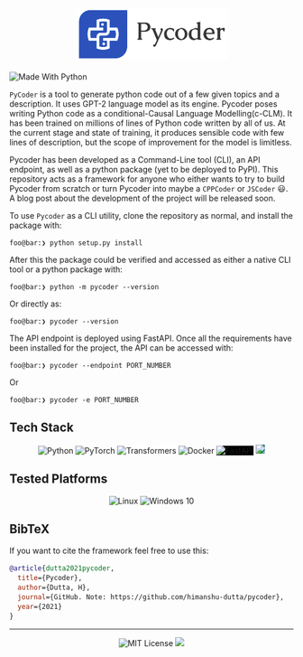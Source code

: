 <br />
<div align="center">
<img src="https://raw.githubusercontent.com/himanshu-dutta/pycoder/master/docs/pycoder-logo-p.png">
</div>

<br/>
<img alt="Made With Python" src="http://ForTheBadge.com/images/badges/made-with-python.svg">

<!-- <img alt="Medium" src="https://img.shields.io/badge/Medium-12100E?style=for-the-badge&logo=medium&logoColor=white" height=35/> -->

<!-- [![PyPI version fury.io](https://badge.fury.io/py/torchlit.svg)](https://pypi.org/project/torchlit/)  -->
  
`PyCoder` is a tool to generate python code out of a few given topics and a description. It uses GPT-2 language model as its engine. Pycoder poses writing Python code as a conditional-Causal Language Modelling(c-CLM). It has been trained on millions of lines of Python code written by all of us.  At the current stage and state of training, it produces sensible code with few lines of description, but the scope of improvement for the model is limitless. 

Pycoder has been developed as a Command-Line tool (CLI), an API endpoint, as well as a python package (yet to be deployed to PyPI). This repository acts as a framework for anyone who either wants to try to build Pycoder from scratch or turn Pycoder into maybe a `CPPCoder` or `JSCoder` 😃.  A blog post about the development of the project will be released soon.

To use `Pycoder` as a CLI utility, clone the repository as normal, and install the package with:
```console
foo@bar:❯ python setup.py install
```
After this the package could be verified and accessed as either a native CLI tool or a python package with:
```console
foo@bar:❯ python -m pycoder --version
```
Or directly as:
```console
foo@bar:❯ pycoder --version
```

The API endpoint is deployed using FastAPI. Once all the requirements have been installed for the project, the API can be accessed with:
```console
foo@bar:❯ pycoder --endpoint PORT_NUMBER
```
Or
```console
foo@bar:❯ pycoder -e PORT_NUMBER
```


## Tech Stack
<div align="center">
<img alt="Python" src="https://img.shields.io/badge/python-%2314354C.svg?style=for-the-badge&logo=python&logoColor=white" style="display:inline;" />
<img alt="PyTorch" src="https://img.shields.io/badge/PyTorch-%23EE4C2C.svg?style=for-the-badge&logo=PyTorch&logoColor=white" style="display:inline;" />
<img alt="Transformers" src="https://raw.githubusercontent.com/huggingface/transformers/master/docs/source/imgs/transformers_logo_name.png" height=28 width=120 style="display:inline; background-color:white; height:28px; width:120px"/>
<img alt="Docker" src="https://img.shields.io/badge/docker-%230db7ed.svg?style=for-the-badge&logo=docker&logoColor=white" style="display:inline;" />
<img src="https://fastapi.tiangolo.com/img/logo-margin/logo-teal.png" alt="FastAPI" height=28 style="display:inline; background-color:black; height:28px;" /> 
<img src="https://typer.tiangolo.com/img/logo-margin/logo-margin-vector.svg" height=28 style="display:inline; background-color:teal; height:28px;" />
</div>

## Tested Platforms
<div align="center">
<img alt="Linux" src="https://img.shields.io/badge/Linux-FCC624?style=for-the-badge&logo=linux&logoColor=black" style="display:inline;" />
<img alt="Windows 10" src="https://img.shields.io/badge/Windows-0078D6?style=for-the-badge&logo=windows&logoColor=white" style="display:inline;" />
</div>


## BibTeX
If you want to cite the framework feel free to use this:

```bibtex
@article{dutta2021pycoder,
  title={Pycoder},
  author={Dutta, H},
  journal={GitHub. Note: https://github.com/himanshu-dutta/pycoder},
  year={2021}
}
```
<hr />

<div align="center">
<img alt="MIT License" src="https://img.shields.io/github/license/himanshu-dutta/pycoder?style=for-the-badge&logo=appveyor" style="display:inline;" /> 
<img src="https://img.shields.io/badge/Copyright-Himanshu_Dutta-2ea44f?style=for-the-badge&logo=appveyor" style="display:inline;" />
</div>